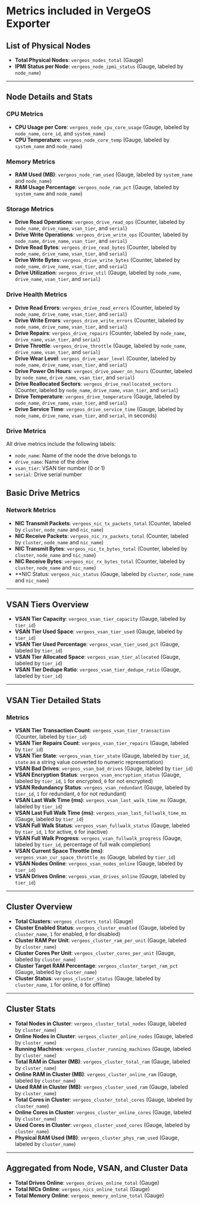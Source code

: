 # Metrics included in VergeOS Exporter

## List of Physical Nodes
- **Total Physical Nodes**: `vergeos_nodes_total` (Gauge)
- **IPMI Status per Node**: `vergeos_node_ipmi_status` (Gauge, labeled by `node_name`)

---
## Node Details and Stats

### CPU Metrics
- **CPU Usage per Core**: `vergeos_node_cpu_core_usage` (Gauge, labeled by `node_name`, `core_id`, and `system_name`)
- **CPU Temperature**: `vergeos_node_core_temp` (Gauge, labeled by `system_name` and `node_name`)

### Memory Metrics
- **RAM Used (MB)**: `vergeos_node_ram_used` (Gauge, labeled by `system_name` and `node_name`)
- **RAM Usage Percentage**: `vergeos_node_ram_pct` (Gauge, labeled by `system_name` and `node_name`)

### Storage Metrics
- **Drive Read Operations**: `vergeos_drive_read_ops` (Counter, labeled by `node_name`, `drive_name`, `vsan_tier`, and `serial`)
- **Drive Write Operations**: `vergeos_drive_write_ops` (Counter, labeled by `node_name`, `drive_name`, `vsan_tier`, and `serial`)
- **Drive Read Bytes**: `vergeos_drive_read_bytes` (Counter, labeled by `node_name`, `drive_name`, `vsan_tier`, and `serial`)
- **Drive Write Bytes**: `vergeos_drive_write_bytes` (Counter, labeled by `node_name`, `drive_name`, `vsan_tier`, and `serial`)
- **Drive Utilization**: `vergeos_drive_util` (Gauge, labeled by `node_name`, `drive_name`, `vsan_tier`, and `serial`)

### Drive Health Metrics
- **Drive Read Errors**: `vergeos_drive_read_errors` (Counter, labeled by `node_name`, `drive_name`, `vsan_tier`, and `serial`)
- **Drive Write Errors**: `vergeos_drive_write_errors` (Counter, labeled by `node_name`, `drive_name`, `vsan_tier`, and `serial`)
- **Drive Repairs**: `vergeos_drive_repairs` (Counter, labeled by `node_name`, `drive_name`, `vsan_tier`, and `serial`)
- **Drive Throttle**: `vergeos_drive_throttle` (Gauge, labeled by `node_name`, `drive_name`, `vsan_tier`, and `serial`)
- **Drive Wear Level**: `vergeos_drive_wear_level` (Counter, labeled by `node_name`, `drive_name`, `vsan_tier`, and `serial`)
- **Drive Power On Hours**: `vergeos_drive_power_on_hours` (Counter, labeled by `node_name`, `drive_name`, `vsan_tier`, and `serial`)
- **Drive Reallocated Sectors**: `vergeos_drive_reallocated_sectors` (Counter, labeled by `node_name`, `drive_name`, `vsan_tier`, and `serial`)
- **Drive Temperature**: `vergeos_drive_temperature` (Gauge, labeled by `node_name`, `drive_name`, `vsan_tier`, and `serial`)
- **Drive Service Time**: `vergeos_drive_service_time` (Gauge, labeled by `node_name`, `drive_name`, `vsan_tier`, and `serial`, in seconds)

### Drive Metrics
All drive metrics include the following labels:
- `node_name`: Name of the node the drive belongs to
- `drive_name`: Name of the drive
- `vsan_tier`: VSAN tier number (0 or 1)
- `serial`: Drive serial number

## Basic Drive Metrics
### Network Metrics
- **NIC Transmit Packets**: `vergeos_nic_tx_packets_total` (Counter, labeled by `cluster`, `node_name` and `nic_name`)
- **NIC Receive Packets**: `vergeos_nic_rx_packets_total` (Counter, labeled by `cluster`, `node_name` and `nic_name`)
- **NIC Transmit Bytes**: `vergeos_nic_tx_bytes_total` (Counter, labeled by `cluster`, `node_name` and `nic_name`)
- **NIC Receive Bytes**: `vergeos_nic_rx_bytes_total` (Counter, labeled by `cluster`, `node_name` and `nic_name`)
- **NIC Status: `vergeos_nic_status` (Gauge, labeled by `cluster`, `node_name` and `nic_name`)
---
## VSAN Tiers Overview
- **VSAN Tier Capacity**: `vergeos_vsan_tier_capacity` (Gauge, labeled by `tier_id`)
- **VSAN Tier Used Space**: `vergeos_vsan_tier_used` (Gauge, labeled by `tier_id`)
- **VSAN Tier Used Percentage**: `vergeos_vsan_tier_used_pct` (Gauge, labeled by `tier_id`)
- **VSAN Tier Allocated Space**: `vergeos_vsan_tier_allocated` (Gauge, labeled by `tier_id`)
- **VSAN Tier Dedupe Ratio**: `vergeos_vsan_tier_dedupe_ratio` (Gauge, labeled by `tier_id`)

---
## VSAN Tier Detailed Stats

### Metrics
- **VSAN Tier Transaction Count**: `vergeos_vsan_tier_transaction` (Counter, labeled by `tier_id`)
- **VSAN Tier Repairs Count**: `vergeos_vsan_tier_repairs` (Gauge, labeled by `tier_id`)
- **VSAN Tier State**: `vergeos_vsan_tier_state` (Gauge, labeled by `tier_id`, `state` as a string value converted to numeric representation)
- **VSAN Bad Drives**: `vergeos_vsan_bad_drives` (Gauge, labeled by `tier_id`)
- **VSAN Encryption Status**: `vergeos_vsan_encryption_status` (Gauge, labeled by `tier_id`, `1` for encrypted, `0` for not encrypted)
- **VSAN Redundancy Status**: `vergeos_vsan_redundant` (Gauge, labeled by `tier_id`, `1` for redundant, `0` for not redundant)
- **VSAN Last Walk Time (ms)**: `vergeos_vsan_last_walk_time_ms` (Gauge, labeled by `tier_id`)
- **VSAN Last Full Walk Time (ms)**: `vergeos_vsan_last_fullwalk_time_ms` (Gauge, labeled by `tier_id`)
- **VSAN Full Walk Status**: `vergeos_vsan_fullwalk_status` (Gauge, labeled by `tier_id`, `1` for active, `0` for inactive)
- **VSAN Full Walk Progress**: `vergeos_vsan_fullwalk_progress` (Gauge, labeled by `tier_id`, percentage of full walk completion)
- **VSAN Current Space Throttle (ms)**: `vergeos_vsan_cur_space_throttle_ms` (Gauge, labeled by `tier_id`)
- **VSAN Nodes Online**: `vergeos_vsan_nodes_online` (Gauge, labeled by `tier_id`)
- **VSAN Drives Online**: `vergeos_vsan_drives_online` (Gauge, labeled by `tier_id`)

---
## Cluster Overview
- **Total Clusters**: `vergeos_clusters_total` (Gauge)
- **Cluster Enabled Status**: `vergeos_cluster_enabled` (Gauge, labeled by `cluster_name`, `1` for enabled, `0` for disabled)
- **Cluster RAM Per Unit**: `vergeos_cluster_ram_per_unit` (Gauge, labeled by `cluster_name`)
- **Cluster Cores Per Unit**: `vergeos_cluster_cores_per_unit` (Gauge, labeled by `cluster_name`)
- **Cluster Target RAM Percentage**: `vergeos_cluster_target_ram_pct` (Gauge, labeled by `cluster_name`)
- **Cluster Status**: `vergeos_cluster_status` (Gauge, labeled by `cluster_name`, `1` for online, `0` for offline)

---
## Cluster Stats
- **Total Nodes in Cluster**: `vergeos_cluster_total_nodes` (Gauge, labeled by `cluster_name`)
- **Online Nodes in Cluster**: `vergeos_cluster_online_nodes` (Gauge, labeled by `cluster_name`)
- **Running Machines**: `vergeos_cluster_running_machines` (Gauge, labeled by `cluster_name`)
- **Total RAM in Cluster (MB)**: `vergeos_cluster_total_ram` (Gauge, labeled by `cluster_name`)
- **Online RAM in Cluster (MB)**: `vergeos_cluster_online_ram` (Gauge, labeled by `cluster_name`)
- **Used RAM in Cluster (MB)**: `vergeos_cluster_used_ram` (Gauge, labeled by `cluster_name`)
- **Total Cores in Cluster**: `vergeos_cluster_total_cores` (Gauge, labeled by `cluster_name`)
- **Online Cores in Cluster**: `vergeos_cluster_online_cores` (Gauge, labeled by `cluster_name`)
- **Used Cores in Cluster**: `vergeos_cluster_used_cores` (Gauge, labeled by `cluster_name`)
- **Physical RAM Used (MB)**: `vergeos_cluster_phys_ram_used` (Gauge, labeled by `cluster_name`)

---
## Aggregated from Node, VSAN, and Cluster Data
- **Total Drives Online**: `vergeos_drives_online_total` (Gauge)
- **Total NICs Online**: `vergeos_nics_online_total` (Gauge)
- **Total Memory Online**: `vergeos_memory_online_total` (Gauge)